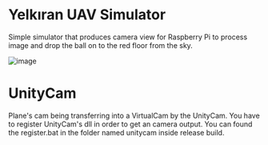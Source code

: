 # Yelkıran UAV Simulator
Simple simulator that produces camera view for Raspberry Pi to process image and drop the ball on to the red floor from the sky.

![image](https://user-images.githubusercontent.com/46069238/226089776-a739f0f6-7228-470c-924e-a93435a50fc7.png)

# UnityCam
Plane's cam being transferring into a VirtualCam by the UnityCam. You have to register UnityCam's dll in order to get an camera output. You can found the register.bat in the folder named unitycam inside release build.
